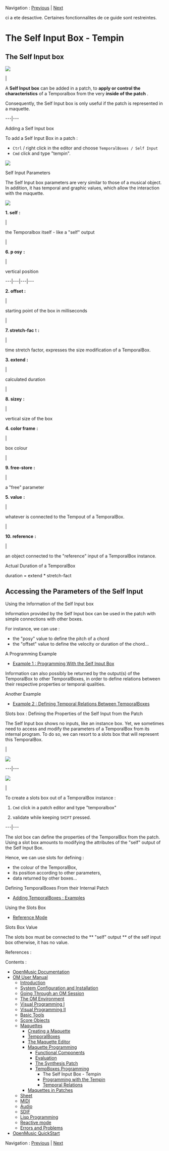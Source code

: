 Navigation : [Previous](TempProgramming "page
précédente\(TempBoxes Programming\)") | [Next](Examplestempbox
"Next\(Programming with the Tempin\)")

ci a ete desactive. Certaines fonctionnalites de ce guide sont restreintes.

# The Self Input Box - Tempin

## The Self Input box

![](../res/selfbox_icon.png)

|

A  **Self Input box** can be added in a patch, to **apply or control the
characteristics** of a Temporalbox from the very  **inside of the patch** .

Consequently, the Self Input box is only useful if the patch is represented in
a maquette.  
  
---|---  
  
Adding a Self Input box

To add a Self Input Box in a patch :

  * `Ctrl` / right click in the editor and choose `TemporalBoxes / Self Input`
  * `Cmd` click and type "tempin".

![](../res/addself.png)

Self Input Parameters

The Self Input box parameters are very similar to those of a musical object.
In addition, it has temporal and graphic values, which allow the interaction
with the maquette.

![](../res/selfbox.png)

**1\. self** **:**

|

the Temporalbox itself - like a "self" output

|

**6\. p **osy**** **:**

|

vertical position  
  
---|---|---|---  
  
**2\. offset **:****

|

starting point of the box in milliseconds

|

**7\. stretch-fac** t **:**

|

time stretch factor, expresses the size modification of a TemporalBox.  
  
**3\. extend** **:**

|

calculated duration

|

**8\. sizey** **:**

|

vertical size of the box  
  
**4\. color frame** **:**

|

box colour

|

**9\. free-store** **:**

|

a "free" parameter  
  
**5\. value** **:**

|

whatever is connected to the Tempout of a TemporalBox.

|

**10\. reference** **:**

|

an object connected to the "reference" input of a TemporalBox instance.  
  
Actual Duration of a TemporalBox

duration = extend * stretch-fact

## Accessing the Parameters of the Self Input

Using the Information of the Self Input box

Information provided by the Self Input box can be used in the patch with
simple connections with other boxes.

For instance, we can use :

  * the "posy" value to define the pitch of a chord
  * the "offset" value to define the velocity or duration of the chord...

A Programming Example

  * [Example 1 : Programming With the Self Input Box](Examplestempbox)

Information can also possibly be returned by the output(s) of the TemporalBox
to other TemporalBoxes, in order to define relations between their respective
properties or temporal qualities.

Another Example

  * [Example 2 : Defining Temporal Relations Between TemporalBoxes](EX2)

Slots box : Defining the Properties of the Self Input from the Patch

The Self Input box shows no inputs, like an  instance box. Yet, we sometimes
need to access and modify the parameters of a TemporalBox from its internal
program. To do so, we can resort to a slots box that will represent this
TemporalBox.

|

![](../res/slotstempbox_icon.png)  
  
---|---  
  
![](../res/tempbslots.png)

|

To create a slots box out of a TemporalBox instance :

  1. `Cmd`  click in a patch editor and type "temporalbox"

  2. validate while keeping `SHIFT` pressed.

  
  
---|---  
  
The  slot box can define the properties of the TemporalBox from the patch.
Using a slot box amounts to modifying the attributes of the "self" output of
the Self Input Box.

Hence, we can use slots for defining :

  * the colour of the TemporalBox,
  * its position according to other parameters, 
  * data returned by other boxes...

Defining TemporalBoxes From their Internal Patch

  * [Adding TemporalBoxes : Examples](addexamples)

Using the Slots Box

  * [Reference Mode](Maquettes%20in%20Patches2)

Slots Box Value

The slots box must be connected to the ** "self" output ** of the self input
box otherwise, it has no value.

References :

Contents :

  * [OpenMusic Documentation](OM-Documentation)
  * [OM User Manual](OM-User-Manual)
    * [Introduction](00-Contents)
    * [System Configuration and Installation](Installation)
    * [Going Through an OM Session](Goingthrough)
    * [The OM Environment](Environment)
    * [Visual Programming I](BasicVisualProgramming)
    * [Visual Programming II](AdvancedVisualProgramming)
    * [Basic Tools](BasicObjects)
    * [Score Objects](ScoreObjects)
    * [Maquettes](Maquettes)
      * [Creating a Maquette](Maquette)
      * [TemporalBoxes](TemporalBoxes)
      * [The Maquette Editor](Editor)
      * [Maquette Programming](Programming%20Maquette)
        * [Functional Components](InputsOutputs)
        * [Evaluation](MaquetteEvaluation)
        * [The Synthesis Patch](Synthpatchprog)
        * [TempBoxes Programming](TempProgramming)
          * The Self Input Box - Tempin
          * [Programming with the Tempin](Examplestempbox)
          * [Temporal Relations](EX2)
      * [Maquettes in Patches](Maquettes%20in%20Patches)
    * [Sheet](Sheet)
    * [MIDI](MIDI)
    * [Audio](Audio)
    * [SDIF](SDIF)
    * [Lisp Programming](Lisp)
    * [Reactive mode](Reactive)
    * [Errors and Problems](errors)
  * [OpenMusic QuickStart](QuickStart-Chapters)

Navigation : [Previous](TempProgramming "page
précédente\(TempBoxes Programming\)") | [Next](Examplestempbox
"Next\(Programming with the Tempin\)")

